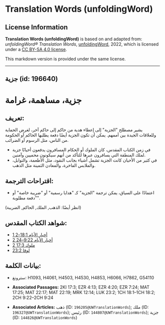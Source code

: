 # Translation Words (unfoldingWord)

## License Information

**Translation Words (unfoldingWord)** is based on and adapted from: _unfoldingWord® Translation Words_, [unfoldingWord](https://unfoldingword.org/utw), 2022, which is licensed under a [CC BY-SA 4.0 license](https://creativecommons.org/licenses/by-sa/4.0/legalcode.en).

This markdown version is provided under the same license.



--------------------------------

## جزية (id: 196640)

جزية، مساهمة، غرامة
===================

تعريف:
------

يشير مصطلح "الجزية" إلى إعطاء هدية من حاكم إلى حاكم آخر، لغرض الحماية وللعلاقات الجيدة بين أممهم. يمكن أن تكون الجزية أيضًا دفعة يطلبها الحاكم أو الحكومة من الناس، مثل الرسوم أو الضرائب.

* في زمن الكتاب المقدس، كان الملوك أو الحكام المسافرون يدفعون أحيانًا جزية لملك المنطقة التي يسافرون عبرها للتأكد من أنهم سيكونون محميين وآمنين.
* في كثير من الأحيان كانت الجزية تشمل أشياء بجانب النقود، مثل الأطعمة، والتوابل، والملابس الفاخرة، والمعادن الثمينة مثل الذهب.

اقتراحات الترجمة:
-----------------

* اعتمادًا على السياق، يمكن ترجمة "الجزية" كـ "هدايا رسمية" أو "ضريبة خاصة" أو "دفعة مطلوبة".

(انظر أيضًا: الذهب, الملك, الحاكم, الضريبة)

شواهد الكتاب المقدس:
--------------------

* [1 أخبار الأيام 18:1–2](https://ref.ly/1Chr18:1-1Chr18:2)
* [2 أخبار الأيام 9:22–24](https://ref.ly/2Chr9:22-2Chr9:24)
* [2 ملوك 17:3](https://ref.ly/2Kgs17:3)
* [لوقا 23:2](https://ref.ly/Luke23:2)

بيانات الكلمة:
--------------

* سترونغ: H1093, H4061, H4503, H4530, H4853, H6066, H7862, G54110

* **Associated Passages:** 2KI 17:3; EZR 4:13; EZR 4:20; EZR 7:24; MAT 17:25; MAT 22:17; MAT 22:19; MRK 12:14; LUK 23:2; 1CH 18:1–1CH 18:2; 2CH 9:22–2CH 9:24
* **Associated Articles:** ذهب (ID: `196205@UWTranslationWords`); ملك (ID: `196327@UWTranslationWords`); رئيس (ID: `144807@UWTranslationWords`); جزية (ID: `144826@UWTranslationWords`)

